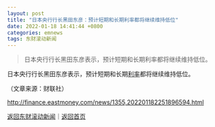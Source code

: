 ```yaml
---
layout: post
title: "日本央行行长黑田东彦：预计短期和长期利率都将继续维持低位"
date: 2022-01-18 14:41:44 +0800
categories: emnews
tags: 东财滚动新闻
---
```

> 日本央行行长黑田东彦表示，预计短期和长期利率都将继续维持低位。

<p>日本央行行长黑田东彦表示，预计短期和长期<span id="Info.344"><a href="http://data.eastmoney.com/cjsj/yhll.html" class="infokey">利率</a></span>都将继续维持低位。</p><p class="em_media">（文章来源：财联社）</p>

<http://finance.eastmoney.com/news/1355,202201182251896594.html>

[返回东财滚动新闻](//finews.withounder.com/emnews/)｜[返回首页](//finews.withounder.com/)